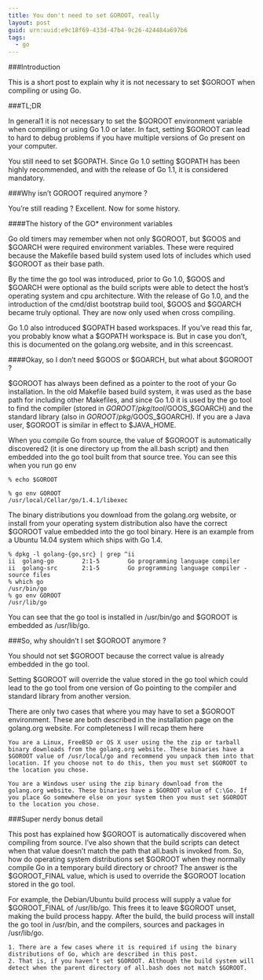 ```yaml
---
title: You don't need to set GOROOT, really
layout: post
guid: urn:uuid:e9c18f69-433d-47b4-9c26-424484a697b6
tags:
  - go
---
```


###Introduction

This is a short post to explain why it is not necessary to set $GOROOT when compiling or using Go.

###TL;DR

In general1 it is not necessary to set the $GOROOT environment variable when compiling or using Go 1.0 or later. In fact, setting $GOROOT can lead to hard to debug problems if you have multiple versions of Go present on your computer.

You still need to set $GOPATH. Since Go 1.0 setting $GOPATH has been highly recommended, and with the release of Go 1.1, it is considered mandatory.

###Why isn’t GOROOT required anymore ?

You’re still reading ? Excellent. Now for some history.

####The history of the GO* environment variables

Go old timers may remember when not only $GOROOT, but $GOOS and $GOARCH were required environment variables. These were required because the Makefile based build system used lots of includes which used $GOROOT as their base path.

By the time the go tool was introduced, prior to Go 1.0, $GOOS and $GOARCH were optional as the build scripts were able to detect the host’s operating system and cpu architecture. With the release of Go 1.0, and the introduction of the cmd/dist bootstrap build tool, $GOOS and $GOARCH became truly optional. They are now only used when cross compiling.

Go 1.0 also introduced $GOPATH based workspaces. If you’ve read this far, you probably know what a $GOPATH workspace is. But in case you don’t, this is documented on the golang.org website, and in this screencast.

####Okay, so I don’t need $GOOS or $GOARCH, but what about $GOROOT ?

$GOROOT has always been defined as a pointer to the root of your Go installation. In the old Makefile based build system, it was used as the base path for including other Makefiles, and since Go 1.0 it is used by the go tool to find the compiler (stored in $GOROOT/pkg/tool/$GOOS_$GOARCH) and the standard library (also in $GOROOT/pkg/$GOOS_$GOARCH). If you are a Java user, $GOROOT is similar in effect to $JAVA_HOME.

When you compile Go from source, the value of $GOROOT is automatically discovered2 (it is one directory up from the all.bash script) and then embedded into the go tool built from that source tree. You can see this when you run go env

```
% echo $GOROOT

% go env GOROOT
/usr/local/Cellar/go/1.4.1/libexec
```

The binary distributions you download from the golang.org website, or install from your operating system distribution also have the correct $GOROOT value embedded into the go tool binary. Here is an example from a Ubuntu 14.04 system which ships with Go 1.4.

```
% dpkg -l golang-{go,src} | grep ^ii
ii  golang-go        2:1-5        Go programming language compiler
ii  golang-src       2:1-5        Go programming language compiler - source files
% which go
/usr/bin/go
% go env GOROOT
/usr/lib/go
```

You can see that the go tool is installed in /usr/bin/go and $GOROOT is embedded as /usr/lib/go.

###So, why shouldn’t I set $GOROOT anymore ?

You should not set $GOROOT because the correct value is already embedded in the go tool.

Setting $GOROOT will override the value stored in the go tool which could lead to the go tool from one version of Go pointing to the compiler and standard library from another version.

There are only two cases that where you may have to set a $GOROOT environment. These are both described in the installation page on the golang.org website. For completeness I will recap them here

    You are a Linux, FreeBSD or OS X user using the the zip or tarball binary downloads from the golang.org website. These binaries have a $GOROOT value of /usr/local/go and recommend you unpack them into that location. If you choose not to do this, then you must set $GOROOT to the location you chose.
    
    You are a Windows user using the zip binary download from the golang.org website. These binaries have a $GOROOT value of C:\Go. If you place Go somewhere else on your system then you must set $GOROOT to the location you chose.

###Super nerdy bonus detail

This post has explained how $GOROOT is automatically discovered when compiling from source. I’ve also shown that the build scripts can detect when that value doesn’t match the path that all.bash is invoked from. So, how do operating system distributions set $GOROOT when they normally compile Go in a temporary build directory or chroot? The answer is the $GOROOT_FINAL value, which is used to override the $GOROOT location stored in the go tool.

For example, the Debian/Ubuntu build process will supply a value for $GOROOT_FINAL of /usr/lib/go. This frees it to leave $GOROOT unset, making the build process happy. After the build, the build process will install the go tool in /usr/bin, and the compilers, sources and packages in /usr/lib/go.

	1. There are a few cases where it is required if using the binary distributions of Go, which are described in this post.
	2. That is, if you haven’t set $GOROOT. Although the build system will detect when the parent directory of all.bash does not match $GOROOT.

